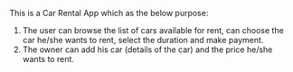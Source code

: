  This is a Car Rental App which as the below purpose:
 1) The user can browse the list of cars available for rent, can choose the car he/she wants to rent, select the duration and make payment.
2) The owner can add his car (details of the car) and the price he/she wants to rent.
